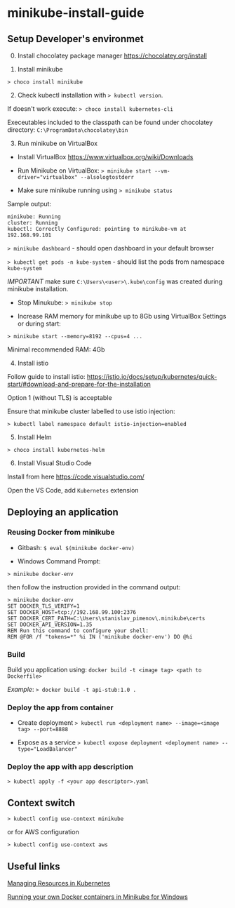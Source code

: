 # minikube-install-guide

## Setup Developer's environmet

0. Install chocolatey package manager
https://chocolatey.org/install

1. Install minikube

`> choco install minikube`

2. Check kubectl installation with `> kubectl version`.

If doesn't work execute: `> choco install kubernetes-cli`

Execeutables included to the classpath can be found under chocolatey directory: `C:\ProgramData\chocolatey\bin`

3. Run minikube on VirtualBox

- Install VirtualBox
https://www.virtualbox.org/wiki/Downloads

- Run Minikube on VirtualBox: 
`> minikube start --vm-driver="virtualbox" --alsologtostderr`

- Make sure minikube running using `> minikube status`

Sample output:
```
minikube: Running
cluster: Running
kubectl: Correctly Configured: pointing to minikube-vm at 192.168.99.101
```
`> minikube dashboard` - should open dashboard in your default browser

`> kubectl get pods -n kube-system` - should list the pods from namespace `kube-system`

*IMPORTANT* make sure `C:\Users\<user>\.kube\config` was created  during minikube installation. 

- Stop Minukube:
`> minikube stop`

- Increase RAM memory for minikube up to 8Gb using VirtualBox Settings or during start:

`> minikube start --memory=8192 --cpus=4 ...`

Minimal recommended RAM: 4Gb

4. Install istio

Follow guide to install istio: https://istio.io/docs/setup/kubernetes/quick-start/#download-and-prepare-for-the-installation

Option 1 (without TLS) is acceptable

Ensure that minikube cluster labelled to use istio injection:

`> kubectl label namespace default istio-injection=enabled`


5. Install Helm 

`> choco install kubernetes-helm`


6. Install Visual Studio Code

Install from here https://code.visualstudio.com/

Open the VS Code, add `Kubernetes` extension

## Deploying an application

### Reusing Docker from minikube

- Gitbash: `$ eval $(minikube docker-env)`

- Windows Command Prompt: 

`> minikube docker-env`

then follow the instruction provided in the command output:

```
> minikube docker-env
SET DOCKER_TLS_VERIFY=1
SET DOCKER_HOST=tcp://192.168.99.100:2376
SET DOCKER_CERT_PATH=C:\Users\stanislav_pimenov\.minikube\certs
SET DOCKER_API_VERSION=1.35
REM Run this command to configure your shell:
REM @FOR /f "tokens=*" %i IN ('minikube docker-env') DO @%i
```

### Build
Build you application using: `docker build -t <image tag> <path to Dockerfile>`

*Example*: `> docker build -t api-stub:1.0 .`

### Deploy the app from container

- Create deployment
`> kubectl run <deployment name> --image=<image tag> --port=8888`

- Expose as a service
`> kubectl expose deployment <deployment name> --type="LoadBalancer"`

### Deploy the app with app description

`> kubectl apply -f <your app descriptor>.yaml`

## Context switch

`> kubectl config use-context minikube`

or for AWS configuration

`> kubectl config use-context aws`


## Useful links

[Managing Resources in Kubernetes](https://kubernetes.io/docs/concepts/cluster-administration/manage-deployment/)

[Running your own Docker containers in Minikube for Windows](https://medium.com/@maumribeiro/running-your-own-docker-images-in-minikube-for-windows-ea7383d931f6)
